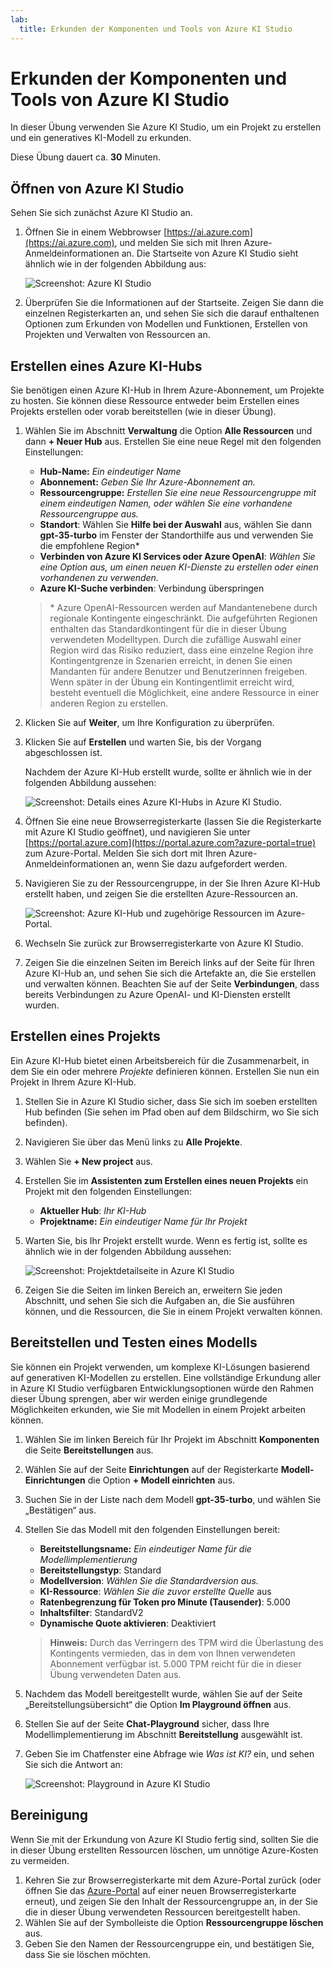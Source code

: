 ```yaml
---
lab:
  title: Erkunden der Komponenten und Tools von Azure KI Studio
---
```


# Erkunden der Komponenten und Tools von Azure KI Studio

In dieser Übung verwenden Sie Azure KI Studio, um ein Projekt zu erstellen und ein generatives KI-Modell zu erkunden.

Diese Übung dauert ca. **30** Minuten.

## Öffnen von Azure KI Studio

Sehen Sie sich zunächst Azure KI Studio an.

1. Öffnen Sie in einem Webbrowser [https://ai.azure.com](https://ai.azure.com), und melden Sie sich mit Ihren Azure-Anmeldeinformationen an. Die Startseite von Azure KI Studio sieht ähnlich wie in der folgenden Abbildung aus:

    ![Screenshot: Azure KI Studio](./media/azure-ai-studio-home.png)

1. Überprüfen Sie die Informationen auf der Startseite. Zeigen Sie dann die einzelnen Registerkarten an, und sehen Sie sich die darauf enthaltenen Optionen zum Erkunden von Modellen und Funktionen, Erstellen von Projekten und Verwalten von Ressourcen an.

## Erstellen eines Azure KI-Hubs

Sie benötigen einen Azure KI-Hub in Ihrem Azure-Abonnement, um Projekte zu hosten. Sie können diese Ressource entweder beim Erstellen eines Projekts erstellen oder vorab bereitstellen (wie in dieser Übung).

1. Wählen Sie im Abschnitt **Verwaltung** die Option **Alle Ressourcen** und dann **+ Neuer Hub** aus. Erstellen Sie eine neue Regel mit den folgenden Einstellungen:
    - **Hub-Name:** *Ein eindeutiger Name*
    - **Abonnement:** *Geben Sie Ihr Azure-Abonnement an.*
    - **Ressourcengruppe:** *Erstellen Sie eine neue Ressourcengruppe mit einem eindeutigen Namen, oder wählen Sie eine vorhandene Ressourcengruppe aus.*
    - **Standort**: Wählen Sie **Hilfe bei der Auswahl** aus, wählen Sie dann **gpt-35-turbo** im Fenster der Standorthilfe aus und verwenden Sie die empfohlene Region\*
    - **Verbinden von Azure KI Services oder Azure OpenAI**: *Wählen Sie eine Option aus, um einen neuen KI-Dienste zu erstellen oder einen vorhandenen zu verwenden.*
    - **Azure KI-Suche verbinden**: Verbindung überspringen

    > \* Azure OpenAI-Ressourcen werden auf Mandantenebene durch regionale Kontingente eingeschränkt. Die aufgeführten Regionen enthalten das Standardkontingent für die in dieser Übung verwendeten Modelltypen. Durch die zufällige Auswahl einer Region wird das Risiko reduziert, dass eine einzelne Region ihre Kontingentgrenze in Szenarien erreicht, in denen Sie einen Mandanten für andere Benutzer und Benutzerinnen freigeben. Wenn später in der Übung ein Kontingentlimit erreicht wird, besteht eventuell die Möglichkeit, eine andere Ressource in einer anderen Region zu erstellen.

1. Klicken Sie auf **Weiter**, um Ihre Konfiguration zu überprüfen.
1. Klicken Sie auf **Erstellen** und warten Sie, bis der Vorgang abgeschlossen ist.
   
    Nachdem der Azure KI-Hub erstellt wurde, sollte er ähnlich wie in der folgenden Abbildung aussehen:

    ![Screenshot: Details eines Azure KI-Hubs in Azure KI Studio.](./media/azure-ai-resource.png)

1. Öffnen Sie eine neue Browserregisterkarte (lassen Sie die Registerkarte mit Azure KI Studio geöffnet), und navigieren Sie unter [https://portal.azure.com](https://portal.azure.com?azure-portal=true) zum Azure-Portal. Melden Sie sich dort mit Ihren Azure-Anmeldeinformationen an, wenn Sie dazu aufgefordert werden.
1. Navigieren Sie zu der Ressourcengruppe, in der Sie Ihren Azure KI-Hub erstellt haben, und zeigen Sie die erstellten Azure-Ressourcen an.

    ![Screenshot: Azure KI-Hub und zugehörige Ressourcen im Azure-Portal.](./media/azure-portal.png)

1. Wechseln Sie zurück zur Browserregisterkarte von Azure KI Studio.
1. Zeigen Sie die einzelnen Seiten im Bereich links auf der Seite für Ihren Azure KI-Hub an, und sehen Sie sich die Artefakte an, die Sie erstellen und verwalten können. Beachten Sie auf der Seite **Verbindungen**, dass bereits Verbindungen zu Azure OpenAI- und KI-Diensten erstellt wurden.

## Erstellen eines Projekts

Ein Azure KI-Hub bietet einen Arbeitsbereich für die Zusammenarbeit, in dem Sie ein oder mehrere *Projekte* definieren können. Erstellen Sie nun ein Projekt in Ihrem Azure KI-Hub.

1. Stellen Sie in Azure KI Studio sicher, dass Sie sich im soeben erstellten Hub befinden (Sie sehen im Pfad oben auf dem Bildschirm, wo Sie sich befinden).
1. Navigieren Sie über das Menü links zu **Alle Projekte**.
1. Wählen Sie **+ New project** aus.
1. Erstellen Sie im **Assistenten zum Erstellen eines neuen Projekts** ein Projekt mit den folgenden Einstellungen:
    - **Aktueller Hub**: *Ihr KI-Hub*
    - **Projektname:** *Ein eindeutiger Name für Ihr Projekt*
1. Warten Sie, bis Ihr Projekt erstellt wurde. Wenn es fertig ist, sollte es ähnlich wie in der folgenden Abbildung aussehen:

    ![Screenshot: Projektdetailseite in Azure KI Studio](./media/azure-ai-project.png)

1. Zeigen Sie die Seiten im linken Bereich an, erweitern Sie jeden Abschnitt, und sehen Sie sich die Aufgaben an, die Sie ausführen können, und die Ressourcen, die Sie in einem Projekt verwalten können.

## Bereitstellen und Testen eines Modells

Sie können ein Projekt verwenden, um komplexe KI-Lösungen basierend auf generativen KI-Modellen zu erstellen. Eine vollständige Erkundung aller in Azure KI Studio verfügbaren Entwicklungsoptionen würde den Rahmen dieser Übung sprengen, aber wir werden einige grundlegende Möglichkeiten erkunden, wie Sie mit Modellen in einem Projekt arbeiten können.

1. Wählen Sie im linken Bereich für Ihr Projekt im Abschnitt **Komponenten** die Seite **Bereitstellungen** aus.
1. Wählen Sie auf der Seite **Einrichtungen** auf der Registerkarte **Modell-Einrichtungen** die Option **+ Modell einrichten** aus.
1. Suchen Sie in der Liste nach dem Modell **gpt-35-turbo**, und wählen Sie „Bestätigen“ aus.
1. Stellen Sie das Modell mit den folgenden Einstellungen bereit:
    - **Bereitstellungsname:** *Ein eindeutiger Name für die Modellimplementierung*
    - **Bereitstellungstyp**: Standard
    - **Modellversion**: *Wählen Sie die Standardversion aus.*
    - **KI-Ressource**: *Wählen Sie die zuvor erstellte Quelle* aus
    - **Ratenbegrenzung für Token pro Minute (Tausender)**: 5.000
    - **Inhaltsfilter**: StandardV2 
    - **Dynamische Quote aktivieren**: Deaktiviert
      
    > **Hinweis:** Durch das Verringern des TPM wird die Überlastung des Kontingents vermieden, das in dem von Ihnen verwendeten Abonnement verfügbar ist. 5.000 TPM reicht für die in dieser Übung verwendeten Daten aus.

1. Nachdem das Modell bereitgestellt wurde, wählen Sie auf der Seite „Bereitstellungsübersicht“ die Option **Im Playground öffnen** aus.
1. Stellen Sie auf der Seite **Chat-Playground** sicher, dass Ihre Modellimplementierung im Abschnitt **Bereitstellung** ausgewählt ist.
1. Geben Sie im Chatfenster eine Abfrage wie *Was ist KI?* ein, und sehen Sie sich die Antwort an:

    ![Screenshot: Playground in Azure KI Studio](./media/playground.png)

## Bereinigung

Wenn Sie mit der Erkundung von Azure KI Studio fertig sind, sollten Sie die in dieser Übung erstellten Ressourcen löschen, um unnötige Azure-Kosten zu vermeiden.

1. Kehren Sie zur Browserregisterkarte mit dem Azure-Portal zurück (oder öffnen Sie das [Azure-Portal](https://portal.azure.com?azure-portal=true) auf einer neuen Browserregisterkarte erneut), und zeigen Sie den Inhalt der Ressourcengruppe an, in der Sie die in dieser Übung verwendeten Ressourcen bereitgestellt haben.
1. Wählen Sie auf der Symbolleiste die Option **Ressourcengruppe löschen** aus.
1. Geben Sie den Namen der Ressourcengruppe ein, und bestätigen Sie, dass Sie sie löschen möchten.
